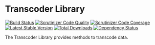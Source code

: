 Transcoder Library
==================

[![Build Status](https://travis-ci.org/brainbits/transcoder.png?branch=master)](https://travis-ci.org/brainbits/transcoder)
[![Scrutinizer Code Quality](https://scrutinizer-ci.com/g/brainbits/transcoder/badges/quality-score.png?b=master)](https://scrutinizer-ci.com/g/brainbits/transcoder/?branch=master)
[![Scrutinizer Code Coverage](https://scrutinizer-ci.com/g/brainbits/transcoder/badges/coverage.png?b=master)](https://scrutinizer-ci.com/g/brainbits/transcoder/?branch=master)
[![Latest Stable Version](https://poser.pugx.org/brainbits/transcoder/v/stable.svg)](https://packagist.org/packages/brainbits/transcoder)
[![Total Downloads](https://poser.pugx.org/brainbits/transcoder/downloads.svg)](https://packagist.org/packages/brainbits/transcoder)
[![Dependency Status](https://www.versioneye.com/php/brainbits:transcoder/master/badge.svg)](https://www.versioneye.com/php/brainbits:transcoder/master)

The Transcoder Library provides methods to transcode data.
